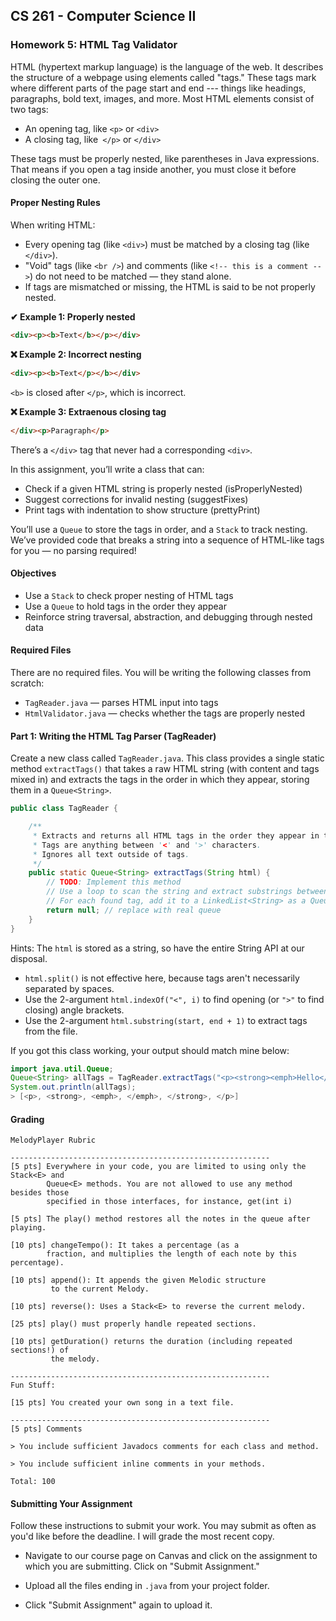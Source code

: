 ## CS 261 - Computer Science II

### Homework 5: HTML Tag Validator
HTML (hypertext markup language) is the language of the web. It describes the structure of a webpage using elements called "tags." These tags mark where different parts of the page start and end --- things like headings, paragraphs, bold text, images, and more. Most HTML elements consist of two tags:

- An opening tag, like `<p>` or `<div>`
- A closing tag, like` </p>` or `</div>`

These tags must be properly nested, like parentheses in Java expressions. That means if you open a tag inside another, you must close it before closing the outer one.

#### Proper Nesting Rules
When writing HTML:
- Every opening tag (like `<div>`) must be matched by a closing tag (like `</div>`).
- "Void" tags (like `<br />`) and comments (like `<!-- this is a comment -->`) do not need to be matched — they stand alone.
- If tags are mismatched or missing, the HTML is said to be not properly nested.


**✔ Example 1: Properly nested**
```html
<div><p><b>Text</b></p></div>
```

**❌ Example 2: Incorrect nesting**
```html
<div><p><b>Text</p></b></div>
```
`<b>` is closed after `</p>`, which is incorrect.

**❌ Example 3: Extraenous closing tag**
```html
</div><p>Paragraph</p>
```
There’s a `</div>` tag that never had a corresponding `<div>`.

In this assignment, you’ll write a class that can:
- Check if a given HTML string is properly nested (isProperlyNested)
- Suggest corrections for invalid nesting (suggestFixes)
- Print tags with indentation to show structure (prettyPrint)

You’ll use a `Queue` to store the tags in order, and a `Stack` to track nesting. We’ve provided code that breaks a string into a sequence of HTML-like tags for you — no parsing required!



#### Objectives
- Use a `Stack` to check proper nesting of HTML tags
- Use a `Queue` to hold tags in the order they appear
- Reinforce string traversal, abstraction, and debugging through nested data

#### Required Files
There are no required files. You will be writing the following classes from scratch:
- `TagReader.java` — parses HTML input into tags
- `HtmlValidator.java` — checks whether the tags are properly nested




#### Part 1: Writing the HTML Tag Parser (TagReader)

Create a new class called `TagReader.java`. This class provides a single static method `extractTags()` that takes a raw HTML string (with content and tags mixed in) and extracts the tags in the order in which they appear, storing them in a `Queue<String>`. 

```java
public class TagReader {

    /**
     * Extracts and returns all HTML tags in the order they appear in the string.
     * Tags are anything between '<' and '>' characters.
     * Ignores all text outside of tags.
     */
    public static Queue<String> extractTags(String html) {
        // TODO: Implement this method
        // Use a loop to scan the string and extract substrings between '<' and '>'
        // For each found tag, add it to a LinkedList<String> as a Queue
        return null; // replace with real queue
    }
}
```

Hints: The `html` is stored as a string, so have the entire String API at our disposal.
- `html.split()` is not effective here, because tags aren't necessarily separated by spaces.
- Use the 2-argument `html.indexOf("<", i)` to find opening (or `">"` to find closing) angle brackets.
- Use the 2-argument `html.substring(start, end + 1)` to extract tags from the file.

If you got this class working, your output should match mine below:

```java
import java.util.Queue;
Queue<String> allTags = TagReader.extractTags("<p><strong><emph>Hello</emph> world!</strong></p>");
System.out.println(allTags);
> [<p>, <strong>, <emph>, </emph>, </strong>, </p>]

```


#### Grading

```
MelodyPlayer Rubric

----------------------------------------------------------
[5 pts] Everywhere in your code, you are limited to using only the Stack<E> and
        Queue<E> methods. You are not allowed to use any method besides those
        specified in those interfaces, for instance, get(int i)

[5 pts] The play() method restores all the notes in the queue after playing.

[10 pts] changeTempo(): It takes a percentage (as a
        fraction, and multiplies the length of each note by this percentage).

[10 pts] append(): It appends the given Melodic structure
         to the current Melody.

[10 pts] reverse(): Uses a Stack<E> to reverse the current melody.

[25 pts] play() must properly handle repeated sections.

[10 pts] getDuration() returns the duration (including repeated sections!) of
         the melody.

----------------------------------------------------------
Fun Stuff:

[15 pts] You created your own song in a text file.

----------------------------------------------------------
[5 pts] Comments

> You include sufficient Javadocs comments for each class and method.

> You include sufficient inline comments in your methods.

Total: 100
```


<!-- ```
This assignment will be graded out of 2 points, provided that:

- You were in attendance and on-time.
- Your classes are fully implemented.
``` -->

#### Submitting Your Assignment
Follow these instructions to submit your work. You may submit as often as you'd like before the deadline. I will grade the most recent copy.

- Navigate to our course page on Canvas and click on the assignment to which you are submitting. Click on "Submit Assignment."

- Upload all the files ending in `.java` from your project folder.

- Click "Submit Assignment" again to upload it.

